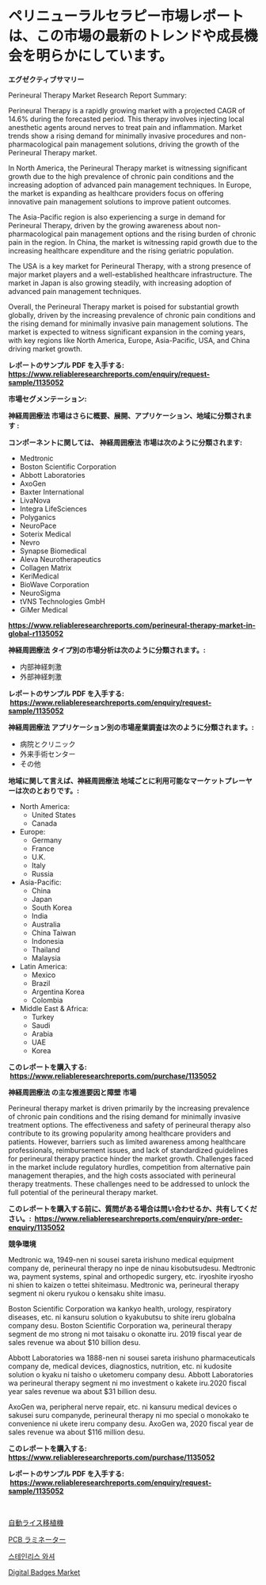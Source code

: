 <p><h1>ペリニューラルセラピー市場レポートは、この市場の最新のトレンドや成長機会を明らかにしています。</h1></p><p><strong>エグゼクティブサマリー</strong></p>
<p><p>Perineural Therapy Market Research Report Summary:</p><p>Perineural Therapy is a rapidly growing market with a projected CAGR of 14.6% during the forecasted period. This therapy involves injecting local anesthetic agents around nerves to treat pain and inflammation. Market trends show a rising demand for minimally invasive procedures and non-pharmacological pain management solutions, driving the growth of the Perineural Therapy market.</p><p>In North America, the Perineural Therapy market is witnessing significant growth due to the high prevalence of chronic pain conditions and the increasing adoption of advanced pain management techniques. In Europe, the market is expanding as healthcare providers focus on offering innovative pain management solutions to improve patient outcomes.</p><p>The Asia-Pacific region is also experiencing a surge in demand for Perineural Therapy, driven by the growing awareness about non-pharmacological pain management options and the rising burden of chronic pain in the region. In China, the market is witnessing rapid growth due to the increasing healthcare expenditure and the rising geriatric population.</p><p>The USA is a key market for Perineural Therapy, with a strong presence of major market players and a well-established healthcare infrastructure. The market in Japan is also growing steadily, with increasing adoption of advanced pain management techniques.</p><p>Overall, the Perineural Therapy market is poised for substantial growth globally, driven by the increasing prevalence of chronic pain conditions and the rising demand for minimally invasive pain management solutions. The market is expected to witness significant expansion in the coming years, with key regions like North America, Europe, Asia-Pacific, USA, and China driving market growth.</p></p>
<p><strong>レポートのサンプル PDF を入手する: <a href="https://www.reliableresearchreports.com/enquiry/request-sample/1135052">https://www.reliableresearchreports.com/enquiry/request-sample/1135052</a></strong></p>
<p><strong>市場セグメンテーション:</strong></p>
<p><strong> 神経周囲療法 市場はさらに概要、展開、アプリケーション、地域に分類されます :</strong></p>
<p><strong>コンポーネントに関しては、 神経周囲療法 市場は次のように分類されます: &nbsp;</strong></p>
<p><ul><li>Medtronic</li><li>Boston Scientific Corporation</li><li>Abbott Laboratories</li><li>AxoGen</li><li>Baxter International</li><li>LivaNova</li><li>Integra LifeSciences</li><li>Polyganics</li><li>NeuroPace</li><li>Soterix Medical</li><li>Nevro</li><li>Synapse Biomedical</li><li>Aleva Neurotherapeutics</li><li>Collagen Matrix</li><li>KeriMedical</li><li>BioWave Corporation</li><li>NeuroSigma</li><li>tVNS Technologies GmbH</li><li>GiMer Medical</li></ul></p>
<p><strong><a href="https://www.reliableresearchreports.com/perineural-therapy-market-in-global-r1135052">https://www.reliableresearchreports.com/perineural-therapy-market-in-global-r1135052</a></strong></p>
<p><strong> 神経周囲療法 タイプ別の市場分析は次のように分類されます。:</strong></p>
<p><ul><li>内部神経刺激</li><li>外部神経刺激</li></ul></p>
<p><strong>レポートのサンプル PDF を入手する: &nbsp;<a href="https://www.reliableresearchreports.com/enquiry/request-sample/1135052">https://www.reliableresearchreports.com/enquiry/request-sample/1135052</a></strong></p>
<p><strong> 神経周囲療法 アプリケーション別の市場産業調査は次のように分類されます。:</strong></p>
<p><ul><li>病院とクリニック</li><li>外来手術センター</li><li>その他</li></ul></p>
<p><strong>地域に関して言えば、神経周囲療法 地域ごとに利用可能なマーケットプレーヤーは次のとおりです。:</strong></p>
<p><ul>
    <li>
        North America:
        <ul>
            <li>United States</li>
            <li>Canada</li>
        </ul>
    </li>
    <li>
        Europe:
        <ul>
            <li>Germany</li>
            <li>France</li>
            <li>U.K.</li>
            <li>Italy</li>
            <li>Russia</li>
        </ul>
    </li>
    <li>
        Asia-Pacific:
        <ul>
            <li>China</li>
            <li>Japan</li>
            <li>South Korea</li>
            <li>India</li>
            <li>Australia</li>
            <li>China Taiwan</li>
            <li>Indonesia</li>
            <li>Thailand</li>
            <li>Malaysia</li>
        </ul>
    </li>
    <li>
        Latin America:
        <ul>
            <li>Mexico</li>
            <li>Brazil</li>
            <li>Argentina Korea</li>
            <li>Colombia</li>
        </ul>
    </li>
    <li>
        Middle East & Africa:
        <ul>
            <li>Turkey</li>
            <li>Saudi</li>
            <li>Arabia</li>
            <li>UAE</li>
            <li>Korea</li>
        </ul>
    </li>
    </ul></p>
<p><strong>このレポートを購入する: &nbsp;<a href="https://www.reliableresearchreports.com/purchase/1135052">https://www.reliableresearchreports.com/purchase/1135052</a></strong></p>
<p><strong>神経周囲療法 の主な推進要因と障壁 市場</strong></p>
<p><p>Perineural therapy market is driven primarily by the increasing prevalence of chronic pain conditions and the rising demand for minimally invasive treatment options. The effectiveness and safety of perineural therapy also contribute to its growing popularity among healthcare providers and patients. However, barriers such as limited awareness among healthcare professionals, reimbursement issues, and lack of standardized guidelines for perineural therapy practice hinder the market growth. Challenges faced in the market include regulatory hurdles, competition from alternative pain management therapies, and the high costs associated with perineural therapy treatments. These challenges need to be addressed to unlock the full potential of the perineural therapy market.</p></p>
<p><strong>このレポートを購入する前に、質問がある場合は問い合わせるか、共有してください。:&nbsp; <a href="https://www.reliableresearchreports.com/enquiry/pre-order-enquiry/1135052">https://www.reliableresearchreports.com/enquiry/pre-order-enquiry/1135052</a></strong></p>
<p><strong>競争環境</strong></p>
<p><p>Medtronic wa, 1949-nen ni sousei sareta irishuno medical equipment company de, perineural therapy no inpe de ninau kisobutsudesu. Medtronic wa, payment systems, spinal and orthopedic surgery, etc. iryoshite iryosho ni shien to kaizen o tettei shiteimasu. Medtronic wa, perineural therapy segment ni okeru ryukou o kensaku shite imasu.</p><p>Boston Scientific Corporation wa kankyo health, urology, respiratory diseases, etc. ni kansuru solution o kyakubutsu to shite ireru globalna company desu. Boston Scientific Corporation wa, perineural therapy segment de mo strong ni mot taisaku o okonatte iru. 2019 fiscal year de sales revenue wa about $10 billion desu.</p><p>Abbott Laboratories wa 1888-nen ni sousei sareta irishuno pharmaceuticals company de, medical devices, diagnostics, nutrition, etc. ni kudosite solution o kyaku ni taisho o uketomeru company desu. Abbott Laboratories wa perineural therapy segment ni mo investment o kakete iru.2020 fiscal year sales revenue wa about $31 billion desu.</p><p>AxoGen wa, peripheral nerve repair, etc. ni kansuru medical devices o sakusei suru companyde, perineural therapy ni mo special o monokako te convenience ni ukete ireru company desu. AxoGen wa, 2020 fiscal year de sales revenue wa about $116 million desu.</p></p>
<p><strong>このレポートを購入する: &nbsp; <a href="https://www.reliableresearchreports.com/purchase/1135052">https://www.reliableresearchreports.com/purchase/1135052</a></strong></p>
<p><strong>レポートのサンプル PDF を入手する: &nbsp;<a href="https://www.reliableresearchreports.com/enquiry/request-sample/1135052">https://www.reliableresearchreports.com/enquiry/request-sample/1135052</a></strong><strong></strong></p>
<p>&nbsp;</p>
<p><p><a href="https://github.com/lababdou/Market-Research-Report-List-3/blob/main/822961226201.md">自動ライス移植機</a></p><p><a href="https://github.com/MosesSpinka1914/Market-Research-Report-List-1/blob/main/832534926200.md">PCB ラミネーター</a></p><p><a href="https://github.com/sammyUltyylrich9067856/Market-Research-Report-List-1/blob/main/343950724350.md">스테인리스 와셔</a></p><p><a href="https://github.com/Whitneyboyettebo9kiw7yr13/Market-Research-Report-List-2/blob/main/digital-badges-market.md">Digital Badges Market</a></p></p>